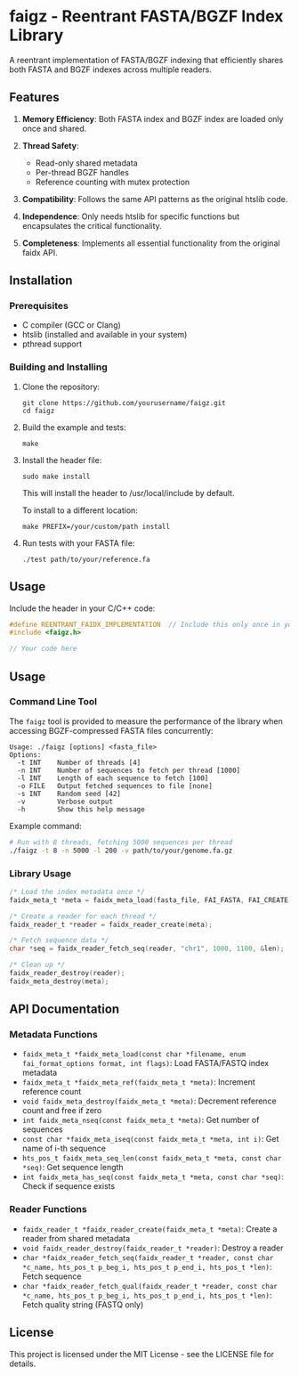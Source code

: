 # faigz - Reentrant FASTA/BGZF Index Library

A reentrant implementation of FASTA/BGZF indexing that efficiently shares both FASTA and BGZF indexes across multiple readers.

## Features

1. **Memory Efficiency**: Both FASTA index and BGZF index are loaded only once and shared.

2. **Thread Safety**: 
   - Read-only shared metadata
   - Per-thread BGZF handles
   - Reference counting with mutex protection

3. **Compatibility**: Follows the same API patterns as the original htslib code.

4. **Independence**: Only needs htslib for specific functions but encapsulates the critical functionality.

5. **Completeness**: Implements all essential functionality from the original faidx API.

## Installation

### Prerequisites
- C compiler (GCC or Clang)
- htslib (installed and available in your system)
- pthread support

### Building and Installing

1. Clone the repository:
   ```
   git clone https://github.com/yourusername/faigz.git
   cd faigz
   ```

2. Build the example and tests:
   ```
   make
   ```

3. Install the header file:
   ```
   sudo make install
   ```
   
   This will install the header to /usr/local/include by default.
   
   To install to a different location:
   ```
   make PREFIX=/your/custom/path install
   ```

4. Run tests with your FASTA file:
   ```
   ./test path/to/your/reference.fa
   ```

## Usage

Include the header in your C/C++ code:

```c
#define REENTRANT_FAIDX_IMPLEMENTATION  // Include this only once in your project
#include <faigz.h>

// Your code here
```

## Usage

### Command Line Tool

The `faigz` tool is provided to measure the performance of the library when accessing BGZF-compressed FASTA files concurrently:

```
Usage: ./faigz [options] <fasta_file>
Options:
  -t INT    Number of threads [4]
  -n INT    Number of sequences to fetch per thread [1000]
  -l INT    Length of each sequence to fetch [100]
  -o FILE   Output fetched sequences to file [none]
  -s INT    Random seed [42]
  -v        Verbose output
  -h        Show this help message
```

Example command:
```bash
# Run with 8 threads, fetching 5000 sequences per thread
./faigz -t 8 -n 5000 -l 200 -v path/to/your/genome.fa.gz
```

### Library Usage

```c
/* Load the index metadata once */
faidx_meta_t *meta = faidx_meta_load(fasta_file, FAI_FASTA, FAI_CREATE);

/* Create a reader for each thread */
faidx_reader_t *reader = faidx_reader_create(meta);

/* Fetch sequence data */
char *seq = faidx_reader_fetch_seq(reader, "chr1", 1000, 1100, &len);

/* Clean up */
faidx_reader_destroy(reader);
faidx_meta_destroy(meta);
```

## API Documentation

### Metadata Functions

- `faidx_meta_t *faidx_meta_load(const char *filename, enum fai_format_options format, int flags)`: Load FASTA/FASTQ index metadata
- `faidx_meta_t *faidx_meta_ref(faidx_meta_t *meta)`: Increment reference count
- `void faidx_meta_destroy(faidx_meta_t *meta)`: Decrement reference count and free if zero
- `int faidx_meta_nseq(const faidx_meta_t *meta)`: Get number of sequences
- `const char *faidx_meta_iseq(const faidx_meta_t *meta, int i)`: Get name of i-th sequence
- `hts_pos_t faidx_meta_seq_len(const faidx_meta_t *meta, const char *seq)`: Get sequence length
- `int faidx_meta_has_seq(const faidx_meta_t *meta, const char *seq)`: Check if sequence exists

### Reader Functions

- `faidx_reader_t *faidx_reader_create(faidx_meta_t *meta)`: Create a reader from shared metadata
- `void faidx_reader_destroy(faidx_reader_t *reader)`: Destroy a reader
- `char *faidx_reader_fetch_seq(faidx_reader_t *reader, const char *c_name, hts_pos_t p_beg_i, hts_pos_t p_end_i, hts_pos_t *len)`: Fetch sequence
- `char *faidx_reader_fetch_qual(faidx_reader_t *reader, const char *c_name, hts_pos_t p_beg_i, hts_pos_t p_end_i, hts_pos_t *len)`: Fetch quality string (FASTQ only)

## License

This project is licensed under the MIT License - see the LICENSE file for details.
